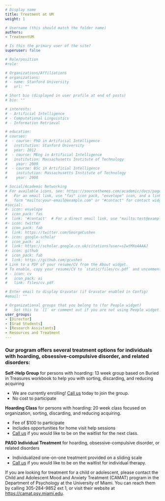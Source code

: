 ```yaml
---
# Display name
title: Treatment at UM
weight: 1

# Username (this should match the folder name)
authors:
- TreatmentUM

# Is this the primary user of the site?
superuser: false

# Role/position
#role: 

# Organizations/Affiliations
# organizations:
# - name: Stanford University
#   url: ""

# Short bio (displayed in user profile at end of posts)
# bio: ""

# interests:
# - Artificial Intelligence
# - Computational Linguistics
# - Information Retrieval

# education:
# courses:
#  - course: PhD in Artificial Intelligence
#   institution: Stanford University
#   year: 2012
#  - course: MEng in Artificial Intelligence
#   institution: Massachusetts Institute of Technology
#    year: 2009
#  - course: BSc in Artificial Intelligence
#    institution: Massachusetts Institute of Technology
#    year: 2008

# Social/Academic Networking
# For available icons, see: https://sourcethemes.com/academic/docs/page-builder/#icons
#   For an email link, use "fas" icon pack, "envelope" icon, and a link in the
#   form "mailto:your-email@example.com" or "#contact" for contact widget.
#social:
#- icon: envelope
#  icon_pack: fas
#  link: '#contact'  # For a direct email link, use "mailto:test@example.org".
#- icon: twitter
#  icon_pack: fab
#  link: https://twitter.com/GeorgeCushen
#- icon: google-scholar
#  icon_pack: ai
#  link: https://scholar.google.co.uk/citations?user=sIwtMXoAAAAJ
#- icon: github
#  icon_pack: fab
#  link: https://github.com/gcushen
# Link to a PDF of your resume/CV from the About widget.
# To enable, copy your resume/CV to `static/files/cv.pdf` and uncomment the lines below.
# - icon: cv
#   icon_pack: ai
#   link: files/cv.pdf

# Enter email to display Gravatar (if Gravatar enabled in Config)
#email: ""

# Organizational groups that you belong to (for People widget)
#   Set this to `[]` or comment out if you are not using People widget.
user_groups:
- [Director]
- [Grad Students]
- [Research Assistants]
- Resources and Treatment
---
```


### Our program offers several treatment options for individuals with hoarding, obsessive-compulsive disorder, and related disorders:

**Self-Help Group** for persons with hoarding: 13 week group based on Buried in Treasures workbook to help you with sorting, discarding, and reducing acquiring

* We are currently enrolling! [Call us](https://paso-lab.netlify.app/#contact) today to join the group.
* No cost to participate


**Hoarding Class** for persons with hoarding: 20 week class focused on organization, sorting, discarding, and reducing acquiring.

* Fee of $100 to participate
* Includes opportunities for home visit help sessions
* [Call us](https://paso-lab.netlify.app/#contact) if you would like to be on the waitlist for the next class.


**PASO Individual Treatment** for hoarding, obsessive-compulsive disorder, or related disorders

* Individualized one-on-one treatment provided on a sliding scale
* [Call us](https://paso-lab.netlify.app/#contact) if you would like to be on the waitlist for individual therapy.


If you are looking for treatment for a child or adolescent, please contact the Child and Adolescent Mood and Anxiety Treatment (CAMAT) program in the Department of Psychology at the University of Miami.  You can reach them by calling 305-284-9852 ext 1, or visit their website at https://camat.psy.miami.edu. 
